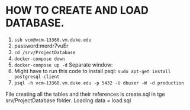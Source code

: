# HOW TO CREATE AND LOAD DATABASE.
1. `ssh vcm@vcm-13360.vm.duke.edu`
2. password:merdr7vuEr
3. `cd /srv/ProjectDatabase`
4. `docker-compose down`
5. `docker-compose up -d`
Separate window:
6. Might have to run this code to install psql: `sudo apt-get install postgresql-client`
7. `psql -h vcm-13360.vm.duke.edu -p 5432 -U dbuser -W -d production`

File creating all the tables and their references is create.sql in tge srv/ProjectDatabase folder.
Loading data = load.sql

